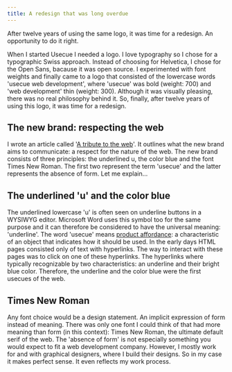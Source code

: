 ```yaml
---
title: A redesign that was long overdue
---
```


After twelve years of using the same logo, it was time for a redesign. An opportunity to do it right.

When I started Usecue I needed a logo. I love typography so I chose for a typographic Swiss approach. Instead of choosing for Helvetica, I chose for the Open Sans, bacause it was open source. I experimented with font weights and finally came to a logo that consisted of the lowercase words 'usecue web development', where 'usecue' was bold (weight: 700) and 'web development' thin (weight: 300). Although it was visually pleasing, there was no real philosophy behind it. So, finally, after twelve years of using this logo, it was time for a redesign. 

## The new brand: respecting the web

I wrote an article called '[A tribute to the web](/blog/a-tribute-to-the-web/)'. It outlines what the new brand aims to communicate: a respect for the nature of the web. The new brand consists of three principles: the underlined u, the color blue and the font Times New Roman. The first two represent the term 'usecue' and the latter represents the absence of form. Let me explain...

## The underlined 'u' and the color blue

The underlined lowercase 'u' is often seen on underline buttons in a WYSIWYG editor. Microsoft Word uses this symbol too for the same purpose and it can therefore be considered to have the universal meaning: 'underline'. The word 'usecue' means [product affordance](/blog/usecues-also-known-as-affordances/): a characteristic of an object that indicates how it should be used. In the early days HTML pages consisted only of text with hyperlinks. The way to interact with these pages was to click on one of these hyperlinks. The hyperlinks where typically recognizable by two characteristics: an underline and their bright blue color. Therefore, the underline and the color blue were the first usecues of the web.

## Times New Roman

Any font choice would be a design statement. An implicit expression of form instead of meaning. There was only one font I could think of that had more meaning than form (in this context): Times New Roman, the ultimate default serif of the web. The 'absence of form' is not especially something you would expect to fit a web development company. However, I mostly work for and with graphical designers, where I build their designs. So in my case it makes perfect sense. It even reflects my work process.